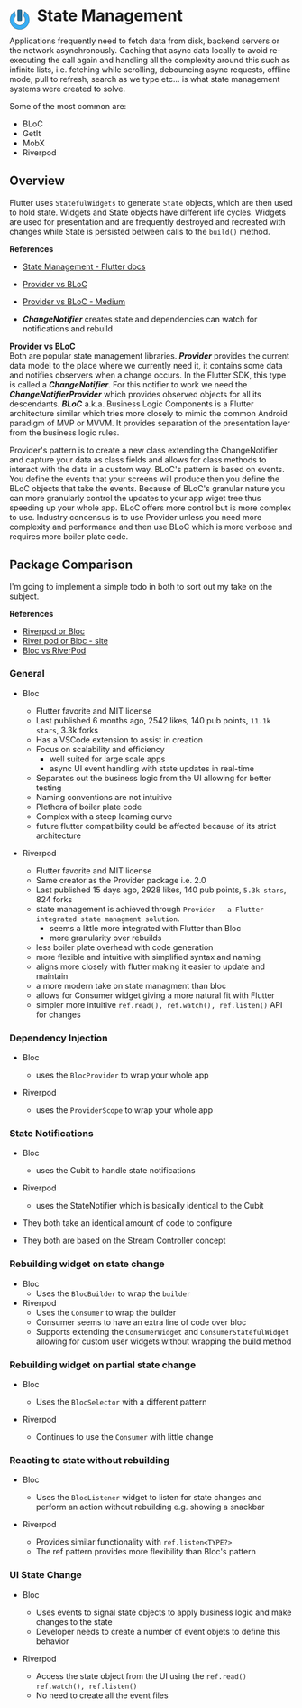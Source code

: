 # State Management <img style="margin: 6px 13px 0px 0px" align="left" src="../../../../data/images/logo_36x36.png" />

Applications frequently need to fetch data from disk, backend servers or the network asynchronously. 
Caching that async data locally to avoid re-executing the call again and handling all the complexity 
around this such as infinite lists, i.e. fetching while scrolling, debouncing async requests, offline 
mode, pull to refresh, search as we type etc... is what state management systems were created to solve.

Some of the most common are:
* BLoC
* GetIt
* MobX
* Riverpod

## Overview
Flutter uses `StatefulWidgets` to generate `State` objects, which are then used to hold state. 
Widgets and State objects have different life cycles. Widgets are used for presentation and are 
frequently destroyed and recreated with changes while State is persisted between calls to the 
`build()` method.

**References**
* [State Management - Flutter docs](https://docs.flutter.dev/data-and-backend/state-mgmt/intro)
* [Provider vs BLoC](https://www.miquido.com/blog/flutter-architecture-provider-vs-bloc/)
* [Provider vs BLoC - Medium](https://medium.com/@dihsar/bloc-vs-provider-in-flutter-a-comprehensive-comparison-fbd0f6c41e50)

* ***ChangeNotifier*** creates state and dependencies can watch for notifications and rebuild

**Provider vs BLoC**  
Both are popular state management libraries. ***Provider*** provides the current data model to the 
place where we currently need it, it contains some data and notifies observers when a change occurs. 
In the Flutter SDK, this type is called a ***ChangeNotifier***. For this notifier to work we need the 
***ChangeNotifierProvider*** which provides observed objects for all its descendants. ***BLoC*** 
a.k.a. Business Logic Components is a Flutter architecture similar which tries more closely to mimic 
the common Android paradigm of MVP or MVVM. It provides separation of the presentation layer from the 
business logic rules.

Provider's pattern is to create a new class extending the ChangeNotifier and capture your data as 
class fields and allows for class methods to interact with the data in a custom way. BLoC's pattern 
is based on events. You define the events that your screens will produce then you define the BLoC 
objects that take the events. Because of BLoC's granular nature you can more granularly control the 
updates to your app wiget tree thus speeding up your whole app. BLoC offers more control but is more 
complex to use. Industry concensus is to use Provider unless you need more complexity and performance 
and then use BLoC which is more verbose and requires more boiler plate code.

## Package Comparison
I'm going to implement a simple todo in both to sort out my take on the subject.

**References**
* [Riverpod or Bloc](https://www.youtube.com/watch?v=EPVKdverFuw)
* [River pod or Bloc - site](https://mobileappcircular.com/bloc-vs-riverpod-making-the-right-choice-for-your-flutter-app-5feb4486ac4)
* [Bloc vs RiverPod](https://www.xavor.com/blog/bloc-vs-riverpod/)

### General
* Bloc
  * Flutter favorite and MIT license
  * Last published 6 months ago, 2542 likes, 140 pub points, `11.1k stars`, 3.3k forks
  * Has a VSCode extension to assist in creation
  * Focus on scalability and efficiency
    * well suited for large scale apps
    * async UI event handling with state updates in real-time
  * Separates out the business logic from the UI allowing for better testing
  * Naming conventions are not intuitive
  * Plethora of boiler plate code
  * Complex with a steep learning curve
  * future flutter compatibility could be affected because of its strict architecture

* Riverpod
  * Flutter favorite and MIT license
  * Same creator as the Provider package i.e. 2.0
  * Last published 15 days ago, 2928 likes, 140 pub points, `5.3k stars`, 824 forks
  * state management is achieved through `Provider - a Flutter integrated state managment solution`.
    * seems a little more integrated with Flutter than Bloc
    * more granularity over rebuilds
  * less boiler plate overhead with code generation
  * more flexible and intuitive with simplified syntax and naming
  * aligns more closely with flutter making it easier to update and maintain
  * a more modern take on state managment than bloc
  * allows for Consumer widget giving a more natural fit with Flutter
  * simpler more intuitive `ref.read(), ref.watch(), ref.listen()` API for changes

### Dependency Injection
* Bloc
  * uses the `BlocProvider` to wrap your whole app

* Riverpod
  * uses the `ProviderScope` to wrap your whole app

### State Notifications
* Bloc
  * uses the Cubit to handle state notifications

* Riverpod
  * uses the StateNotifier which is basically identical to the Cubit

* They both take an identical amount of code to configure
* They both are based on the Stream Controller concept

### Rebuilding widget on state change
* Bloc
  * Uses the `BlocBuilder` to wrap the `builder`
* Riverpod
  * Uses the `Consumer` to wrap the builder
  * Consumer seems to have an extra line of code over bloc
  * Supports extending the `ConsumerWidget` and `ConsumerStatefulWidget` allowing for custom user 
  widgets without wrapping the build method

### Rebuilding widget on partial state change
* Bloc
  * Uses the `BlocSelector` with a different pattern

* Riverpod
  * Continues to use the `Consumer` with little change

### Reacting to state without rebuilding
* Bloc
  * Uses the `BlocListener` widget to listen for state changes and perform an action without 
  rebuilding e.g. showing a snackbar

* Riverpod
  * Provides similar functionality with `ref.listen<TYPE?>`
  * The ref pattern provides more flexibility than Bloc's pattern

### UI State Change
* Bloc
  * Uses events to signal state objects to apply business logic and make changes to the state
  * Developer needs to create a number of event objets to define this behavior

* Riverpod
  * Access the state object from the UI using the `ref.read() ref.watch(), ref.listen()`
  * No need to create all the event files

<!-- 
vim: ts=2:sw=2:sts=2
-->
